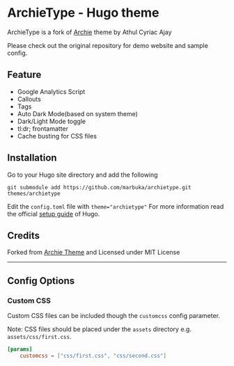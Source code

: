 # ArchieType - Hugo theme
ArchieType is a fork of [Archie](https://github.com/athul/archie) theme by Athul Cyriac Ajay

Please check out the original repository for demo website and sample config.

## Feature
- Google Analytics Script
- Callouts
- Tags
- Auto Dark Mode(based on system theme)
- Dark/Light Mode toggle
- tl:dr; frontamatter
- Cache busting for CSS files

## Installation
Go to your Hugo site directory and add the following
```
git submodule add https://github.com/marbuka/archietype.git themes/archietype
```
Edit the `config.toml` file with `theme="archietype"`
For more information read the official [setup guide](https://gohugo.io/overview/installing/) of Hugo.

## Credits
Forked from [Archie Theme](https://github.com/athul/archie) and Licensed under MIT License

----

## Config Options

### Custom CSS
Custom CSS files can be included though the `customcss` config parameter.

Note: CSS files should be placed under the `assets` directory e.g. `assets/css/first.css`.

```toml
[params]
	customcss = ["css/first.css", "css/second.css"]
```
